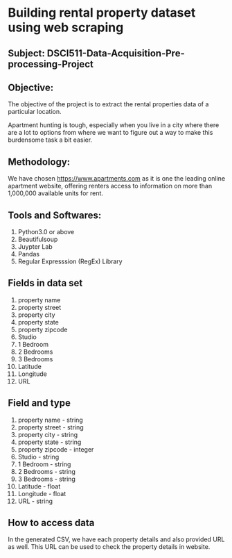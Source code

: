 # Building rental property dataset using web scraping 

## Subject: DSCI511-Data-Acquisition-Pre-processing-Project

## Objective:

The objective of the project is to extract the rental properties data of a particular location.

Apartment hunting is tough, especially when you live in a city where there are a lot to options from where we want to figure out a way to make this burdensome task a bit easier.

## Methodology:

We have chosen https://www.apartments.com as it is one the leading online apartment website, offering renters access to information on more than 1,000,000 available units for rent.

## Tools and Softwares:
1. Python3.0 or above
2. Beautifulsoup
3. Juypter Lab
4. Pandas
5. Regular Expresssion (RegEx) Library

## Fields in data set

1. property name
2. property street
3. property city
4. property state
5. property zipcode
6. Studio
7. 1 Bedroom
8. 2 Bedrooms
9. 3 Bedrooms
10. Latitude
11. Longitude
12. URL


## Field and type
1. property name - string
2. property street - string
3. property city - string
4. property state - string
5. property zipcode - integer
6. Studio - string
7. 1 Bedroom - string
8. 2 Bedrooms - string
9. 3 Bedrooms - string
10. Latitude - float
11. Longitude - float
12. URL - string


## How to access data
In the generated CSV, we have each property details and also provided URL as well. This URL can be used to check the property details in website.


